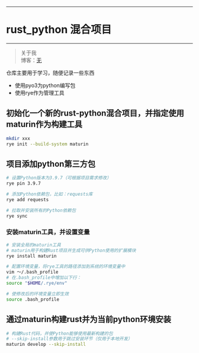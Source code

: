 ---
# rust_python 混合项目
-------------

> 关于我  
博客：[无](http://) 

仓库主要用于学习，随便记录一些东西
- 使用pyo3为python编写包
- 使用rye作为管理工具


## 初始化一个新的rust-python混合项目，并指定使用maturin作为构建工具
```bash
mkdir xxx
rye init --build-system maturin
```

## 项目添加python第三方包
```bash
# 设置Python版本为3.9.7（可根据项目需求修改）
rye pin 3.9.7

# 添加Python依赖包，比如：requests库
rye add requests

# 拉取并安装所有的Python依赖包
rye sync 
```

### 安装maturin工具，并设置变量
```bash
# 安装全局的maturin工具
# maturin用于构建Rust项目并生成可供Python使用的扩展模块
rye install maturin

# 配置环境变量，将rye工具的路径添加到系统的环境变量中
vim ～/.bash_profile 
# 在.bash_profile中增加以下行：
source "$HOME/.rye/env"

# 使修改后的环境变量立即生效
source .bash_profile 
```

## 通过maturin构建rust并为当前python环境安装
```bash
# 构建Rust代码，并使Python能够使用最新构建的包
# --skip-install参数用于跳过安装环节（仅用于本地开发）
maturin develop --skip-install
```
